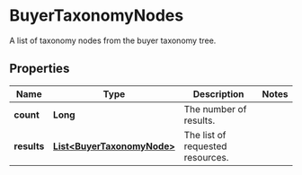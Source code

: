 

# BuyerTaxonomyNodes

A list of taxonomy nodes from the buyer taxonomy tree.

## Properties

Name | Type | Description | Notes
------------ | ------------- | ------------- | -------------
**count** | **Long** | The number of results. | 
**results** | [**List&lt;BuyerTaxonomyNode&gt;**](BuyerTaxonomyNode.md) | The list of requested resources. | 



